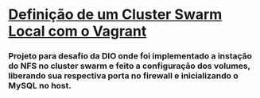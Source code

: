 # [Definição de um Cluster Swarm Local com o Vagrant](https://academiapme-my.sharepoint.com/:p:/g/personal/kawan_dio_me/EZ0N-dJP3WpOrPJv3FZHISkBtgBXM9fA4kVwI-kyJshk0Q?e=E5GBqv)
### Projeto para desafio da DIO onde foi implementado a instação do NFS no cluster swarm e feito a configuração dos volumes, liberando sua respectiva porta no firewall e inicializando o MySQL no host.